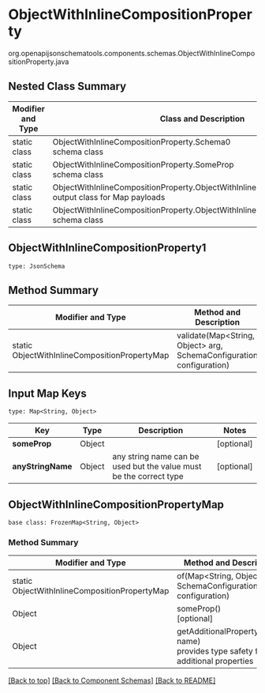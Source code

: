 # ObjectWithInlineCompositionProperty
org.openapijsonschematools.components.schemas.ObjectWithInlineCompositionProperty.java

## Nested Class Summary
| Modifier and Type | Class and Description |
| ----------------- | ---------------------- |
| static class | ObjectWithInlineCompositionProperty.Schema0<br> schema class |
| static class | ObjectWithInlineCompositionProperty.SomeProp<br> schema class |
| static class | ObjectWithInlineCompositionProperty.ObjectWithInlineCompositionPropertyMap<br> output class for Map payloads |
| static class | ObjectWithInlineCompositionProperty.ObjectWithInlineCompositionProperty1<br> schema class |

## ObjectWithInlineCompositionProperty1
```
type: JsonSchema
```

## Method Summary
| Modifier and Type | Method and Description |
| ----------------- | ---------------------- |
| static ObjectWithInlineCompositionPropertyMap | validate(Map<String, Object> arg, SchemaConfiguration configuration) |

## Input Map Keys
```
type: Map<String, Object>
```
Key | Type |  Description | Notes
------------ | ------------- | ------------- | -------------
**someProp** | Object |  | [optional]
**anyStringName** | Object | any string name can be used but the value must be the correct type | [optional]

## ObjectWithInlineCompositionPropertyMap
```
base class: FrozenMap<String, Object>
```

### Method Summary
| Modifier and Type | Method and Description |
| ----------------- | ---------------------- |
| static ObjectWithInlineCompositionPropertyMap | of(Map<String, Object> arg, SchemaConfiguration configuration) |
| Object | someProp()<br>[optional] |
| Object | getAdditionalProperty(String name)<br>provides type safety for additional properties |


[[Back to top]](#top) [[Back to Component Schemas]](../../../README.md#Component-Schemas) [[Back to README]](../../../README.md)
